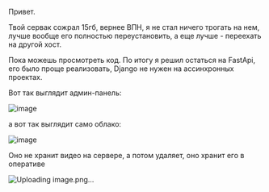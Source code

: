 Привет.

Твой сервак сожрал 15гб, вернее ВПН, я не стал ничего трогать на нем, лучше вообще его полностью переустановить, а еще лучше - переехать на другой хост.

Пока можешь просмотреть код. По итогу я решил остаться на FastApi, его было проще реализовать, Django не нужен на ассинхронных проектах. 

Вот так выглядит админ-панель:

![image](https://github.com/user-attachments/assets/70e8569f-6c11-4e50-86bd-1ce790eaaba4)


а вот так выглядит само облако:

![image](https://github.com/user-attachments/assets/68a9f75d-f31b-4f81-9c09-be01f395407e)



Оно не хранит видео на сервере, а потом удаляет, оно хранит его в оперативе 

![Uploading image.png…]()
